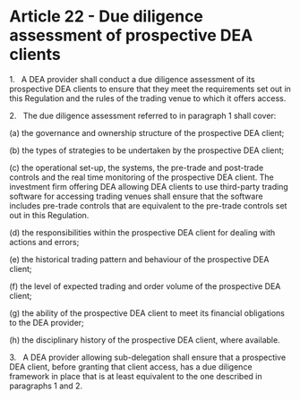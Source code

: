 # Article 22 - Due diligence assessment of prospective DEA clients


1.   A DEA provider shall conduct a due diligence assessment of its prospective DEA clients to ensure that they meet the requirements set out in this Regulation and the rules of the trading venue to which it offers access.

2.   The due diligence assessment referred to in paragraph 1 shall cover:

(a) the governance and ownership structure of the prospective DEA client;

(b) the types of strategies to be undertaken by the prospective DEA client;

(c) the operational set-up, the systems, the pre-trade and post-trade controls and the real time monitoring of the prospective DEA client. The investment firm offering DEA allowing DEA clients to use third-party trading software for accessing trading venues shall ensure that the software includes pre-trade controls that are equivalent to the pre-trade controls set out in this Regulation.

(d) the responsibilities within the prospective DEA client for dealing with actions and errors;

(e) the historical trading pattern and behaviour of the prospective DEA client;

(f) the level of expected trading and order volume of the prospective DEA client;

(g) the ability of the prospective DEA client to meet its financial obligations to the DEA provider;

(h) the disciplinary history of the prospective DEA client, where available.

3.   A DEA provider allowing sub-delegation shall ensure that a prospective DEA client, before granting that client access, has a due diligence framework in place that is at least equivalent to the one described in paragraphs 1 and 2.
